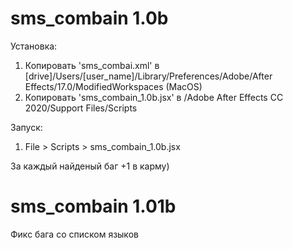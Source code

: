 # sms_combain 1.0b

Установка:
1. Копировать 'sms_combai.xml' в [drive]/Users/[user_name]/Library/Preferences/Adobe/After Effects/17.0/ModifiedWorkspaces (MacOS)
2. Копировать 'sms_combain_1.0b.jsx' в /Adobe After Effects CC 2020/Support Files/Scripts 

Запуск:
1. File > Scripts > sms_combain_1.0b.jsx

За каждый найденый баг +1 в карму)

# sms_combain 1.01b

Фикс бага со списком языков 
